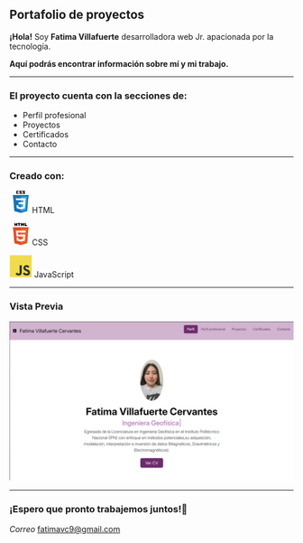 ## Portafolio de proyectos
**¡Hola!** Soy **Fatima Villafuerte** desarrolladora web Jr. apacionada por la tecnología. 

**Aquí podrás encontrar información sobre mí y mi trabajo.**
___

### El proyecto cuenta con la secciones de:
- Perfil profesional 
- Proyectos
- Certificados
- Contacto
___

### Creado con:
 
<a href="https://www.w3schools.com/css/" target="_blank"> <img src="https://raw.githubusercontent.com/devicons/devicon/master/icons/css3/css3-original-wordmark.svg" alt="css3" width="40" height="40"/></a>HTML

<a href="https://www.w3.org/html/" target="_blank"> <img src="https://raw.githubusercontent.com/devicons/devicon/master/icons/html5/html5-original-wordmark.svg" alt="html5" width="40" height="40"/></a>CSS

<a href="https://developer.mozilla.org/en-US/docs/Web/JavaScript" target="_blank"> <img src="https://raw.githubusercontent.com/devicons/devicon/master/icons/javascript/javascript-original.svg" alt="javascript" width="40" height="40"/></a> JavaScript

___
### Vista Previa
![Proyecto](assets/capturaPerfil.png)
___
### ¡Espero que pronto trabajemos juntos!💜
*Correo*
[fatimavc9@gmail.com](malito:fatimavc9@gmail.com)
